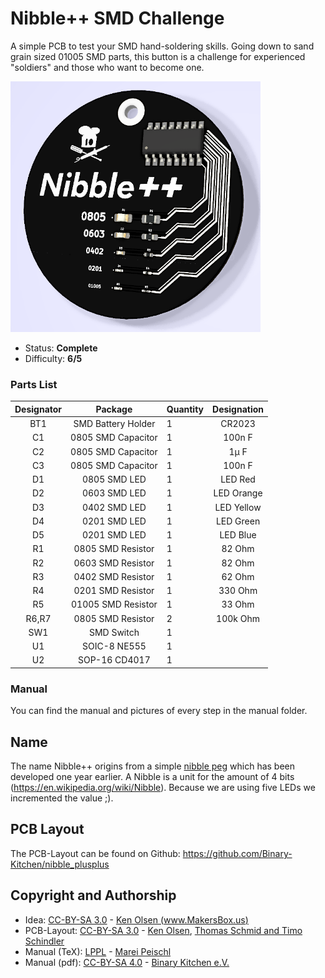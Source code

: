 # Nibble++ SMD Challenge
A simple PCB to test your SMD hand-soldering skills. Going down to sand grain sized 01005 SMD parts, this button is a challenge for experienced "soldiers" and those who want to become one.

<img src="manual/images/front-generated.png" width=400px alt="Nibble++">

- Status: **Complete**
- Difficulty: **6/5**

### Parts List

| Designator |       Package      | Quantity |   Designation   |
|:----------:|:------------------:|----------|:---------------:|
| BT1        | SMD Battery Holder | 1        | CR2023          |
| C1         | 0805 SMD Capacitor | 1        | 100n F          |
| C2         | 0805 SMD Capacitor | 1        | 1µ F            |
| C3         | 0805 SMD Capacitor | 1        | 100n F          |
| D1         | 0805 SMD LED       | 1        | LED Red         |
| D2         | 0603 SMD LED       | 1        | LED Orange      |
| D3         | 0402 SMD LED       | 1        | LED Yellow      |
| D4         | 0201 SMD LED       | 1        | LED Green       |
| D5         | 0201 SMD LED       | 1        | LED Blue        |
| R1         | 0805 SMD Resistor  | 1        |  82 Ohm         |
| R2         | 0603 SMD Resistor  | 1        |  82 Ohm         |
| R3         | 0402  SMD Resistor | 1        |  62 Ohm         |
| R4         | 0201 SMD Resistor  | 1        | 330 Ohm         |
| R5         | 01005 SMD Resistor | 1        |  33 Ohm         |
| R6,R7      | 0805 SMD Resistor  | 2        | 100k Ohm        |
| SW1        | SMD Switch         | 1        |                 |
| U1         | SOIC-8 NE555       | 1        |                 |
| U2         | SOP-16 CD4017      | 1        |                 |

### Manual
You can find the manual and pictures of every step in the manual folder.

## Name
The name Nibble++ origins from a simple [nibble peg](https://github.com/Binary-Kitchen/SolderingTutorial/tree/master/NibblePegDIP) which has been developed one year earlier. A Nibble is a unit for the amount of 4 bits (https://en.wikipedia.org/wiki/Nibble). Because we are using five LEDs we incremented the value ;).

## PCB Layout
The PCB-Layout can be found on Github: https://github.com/Binary-Kitchen/nibble_plusplus

## Copyright and Authorship
- Idea: [CC-BY-SA 3.0](https://creativecommons.org/licenses/by-sa/3.0/) - [Ken Olsen (www.MakersBox.us)](https://github.com/aspro648/KiCad/tree/master/projects/Attiny/Attiny85Challenge)
- PCB-Layout: [CC-BY-SA 3.0](https://creativecommons.org/licenses/by-sa/3.0/) - [Ken Olsen](http://www.MakersBox.us), [Thomas Schmid and Timo Schindler](https://www.binary-kitchen.de)
- Manual (TeX): [LPPL](https://www.latex-project.org/lppl.txt) - [Marei Peischl](https://peitex.de)
- Manual (pdf): [CC-BY-SA 4.0](https://creativecommons.org/licenses/by-sa/4.0/) - [Binary Kitchen e.V.](https://www.binary-kitchen.de)
